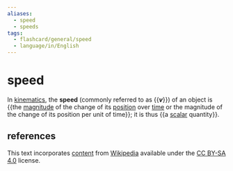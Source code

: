 ```yaml
---
aliases:
  - speed
  - speeds
tags:
  - flashcard/general/speed
  - language/in/English
---
```


# speed

In [kinematics](kinematics.md), the __speed__ (commonly referred to as {{___v___}}) of an object is {{the [magnitude](magnitude%20(mathematics).md) of the change of its [position](position%20(geometry).md) over [time](time.md) or the magnitude of the change of its position per unit of time}}; it is thus {{a [scalar](scalar%20(physics).md) quantity}}. <!--SR:!2024-07-19,4,270!2024-07-18,3,250!2024-07-19,4,270-->

## references

This text incorporates [content](https://en.wikipedia.org/wiki/speed) from [Wikipedia](Wikipedia.md) available under the [CC BY-SA 4.0](https://creativecommons.org/licenses/by-sa/4.0/) license.
